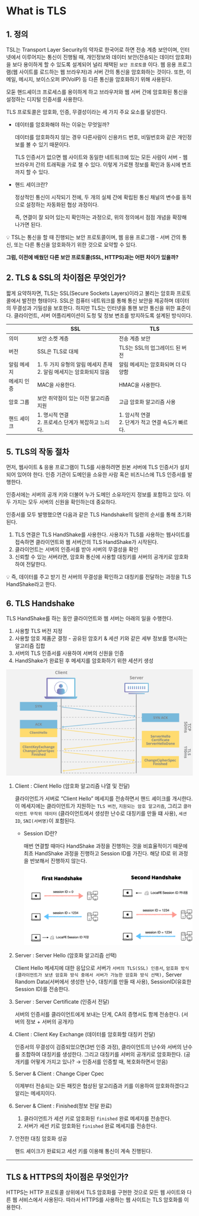 # What is TLS

## 1. 정의

TSL는 Transport Layer Security의 약자로 한국어로 하면 전송 계층 보안이며, 인터넷에서 이루어지는 통신이 진행될 때, 개인정보와 데이터 보안(전송되는 데이터 암호화)을 보다 용이하게 할 수
있도록 설계되어 널리 채택된 `보안 프로토콜` 이다. 웹 응용 프로그램(웹 사이트를 로드하는 웹 브라우저)과 서버 간의 통신을 암호화하는 것이다. 또한, 이메일, 메시지, 보이스오퍼 IP(VoIP) 등 다른 통신을
암호화하기 위해 사용된다.

모둗 핸드셰이크 프로세스를 용이하게 하고 브라우저와 웹 서버 간에 암호화된 통신을 설정하는 디지털 인증서를 사용한다.

TLS 프로토콜은 암호화, 인증, 무결성이라는 세 가지 주요 요소를 달성한다.

- 데이터를 암호화해야 하는 이유는 무엇일까?

  데이터를 암호화하지 않는 경우 다른사람이 신용카드 번호, 비밀번호와 같은 개인정보를 볼 수 있기 때문이다.

  TLS 인증서가 없으면 웹 사이트와 동일한 네트워크에 있는 모든 사람이 서버 - 웹 브라우저 간의 트래픽을 가로 챌 수 있다. 이렇게 가로챈 정보를 확인과 동시에 변조까지 할 수 있다.

- 핸드 세이크란?

  정상적인 통신이 시작되기 전에, 두 개의 실체 간에 확립된 통신 채널의 변수를 동적으로 설정하는 자동화된 협상 과정이다.

  즉, 연결이 잘 되어 있는지 확인하는 과정으로, 위의 정의에서 점점 개념을 확장해 나가면 된다.

<aside>
💡 TSL는 통신을 할 때 진행되는 보안 프로토콜이며, 웹 응용 프로그램 - 서버 간의 통신, 또는 다른 통신을 암호화하기 위한 것으로 요약할 수 있다.

**그럼, 이전에 배웠던 다른 보안 프로토콜(SSL, HTTPS)과는 어떤 차이가 있을까?**

</aside>

## 2. TLS & SSL의 차이점은 무엇인가?

짧게 요약하자면, TLS는 SSL(Secure Sockets Layers)이라고 불리는 암호화 프로토콜에서 발전한 형태이다. SSL은 컴퓨터 네트워크를 통해 통신 보안을 제공하며 데이터의 무결성과 기밀성을 보호한다.
하지만 TLS는 인터넷을 통핸 보안 통신을 위한 표준이다. 클라이언트, 서버 어플리케이션이 도청 및 정보 변조를 방지하도록 설계된 방식이다.

|        | SSL                                            | TLS                                        |
|--------|------------------------------------------------|--------------------------------------------|
| 의미     | 보안 소켓 계층                                       | 전송 계층 보안                                   |
| 버전     | SSL은 TLS로 대체                                   | TLS는 SSL의 업그레이드 된 버전                       |
| 알림 메세지 | 1. 두 가지 유형의 알림 메세지 존재 <br> 2. 알림 메세지는 암호화되지 않음 | 알림 메세지는 암호화되며 더 다양함                        |
| 메세지 인증 | MAC을 사용한다.                                     | HMAC을 사용한다.                                |
| 암호 그룹  | 보안 취약점이 있는 이전 알고리즘 지원                          | 고급 암호화 알고리즘 사용                             |
| 핸드 셰이크 | 1. 명시적 연결   <br> 2. 프로세스 단계가 복잡하고 느리다.         | 1. 암시적 연결      <br>  2. 단계가 적고 연결 속도가 빠르다. |

## 5. TLS의 작동 절차

먼저, 웹사이트 & 응용 프로그램이 TLS를 사용하려면 원본 서버에 TLS 인증서가 설치되어 있어야 한다. 인증 기관이 도메인을 소유한 사람 혹은 비즈니스에 TLS 인증서를 발행한다.

인증서에는 서버의 공개 키와 더불어 누가 도메인 소유자인지 정보를 포함하고 있다. 이 두 가지는 모두 서버의 신원을 확인하는데 중요하다.

인증서를 모두 발행했으면 다음과 같은 TLS Handshake의 일련의 순서를 통해 초기화된다.

1. TLS 연결은 TLS HandShake를 사용한다. 사용자가 TLS를 사용하는 웹사이트를 접속하면 클라이언트와 웹 서버간의 TLS HandShake가 시작된다.
2. 클라이언트는 서버의 인증서를 받아 서버의 무결성을 확인
3. 신뢰할 수 있는 서버라면, 암호화 통신에 사용할 대칭키를 서버의 공개키로 암호화하여 전달한다.

<aside>
💡 즉, 데이터를 주고 받기 전 서버의 무결성을 확인하고 대칭키를 전달하는 과정을 TLS HandShake라고 한다.

</aside>

## 6. TLS Handshake

TLS HandShake를 하는 동안 클라이언트와 웹 서버는 아래의 일을 수행한다.

1. 사용할 TLS 버전 지정
2. 사용할 암호 제품군 결정 - 공유된 암호키 & 세션 키와 같은 세부 정보를 명시하는 알고리즘 집합
3. 서버의 TLS 인증서를 사용하여 서버의 신원을 인증
4. HandShake가 완료된 후 메세지를 암호화하기 위한 세션키 생성

![TLS](Image/TLS1.png)

1. Client : Client Hello (암호화 알고리즘 나열 및 전달)

   클라이언트가 서버로 “Client Hello” 메세지를 전송하면서 핸드 셰이크를 개시한다. 이 메세지에는 클라이언트가 지원하는 `TLS 버전`, `지원되는 암호 알고리즘`,
   그리고 `클라이언트 무작위 데이터` (클라이언트에서 생성한 난수로 대칭키를 만들 떄 사용), `세션 ID`, `SNI(서버명)`이 포함된다.

    - Session ID란?

      매번 연결할 때마다 HandShake 과정을 진행하는 것을 비효율적이기 때문에 최초 HandShake 과정을 진행하고 Session ID를 가진다. 해당 ID로 위 과정을 반보해서 진행하지 않는다.

      ![SessionId](Image/TLS_sessionId.png)

2. Server : Server Hello (암호화 알고리즘 선택)

   Client Hello 메세지에 대한 응답으로 서버가 `서버의 TLS(SSL) 인증서`, `암호화 방식(클라이언트가 보낸 암호화 방식 중에서 서버가 가능한 암호화 방식 선택),` Server Random
   Data(서버에서 생성한 난수, 대칭키를 만들 때 사용), SessionID(유효한 Session ID)를 전송한다.

3. Server : Server Certificate (인증서 전달)

   서버의 인증서를 클라이언트에게 보내는 단계, CA의 증명서도 함께 전송한다. (서버의 정보 + 서버의 공개키)

4. Client : Client Key Exchange (데이터를 암호화할 대칭키 전달)

   인증서의 무결성이 검증되었으면(3번 인증 과정), 클라이언트의 난수와 서버의 난수를 조합하여 대칭키를 생성한다. 그리고 대칭키를 서버의 공개키로 암호화한다. (공개키를 어떻게 가지고 있나? → 인증서를 인증할
   때, 복호화하면서 얻음)

5. Server & Client : Change Ciper Cpec

   이제부터 전송되는 모든 패킷은 협상된 알고리즘과 키를 이용하여 암호화하겠다고 알리는 메세지이다.

6. Server & Client : Finished(정보 전달 완료)
    1. 클라이언트가 세션 키로 암호화된 `finished` 완료 메세지를 전송한다.
    2. 서버가 세션 키로 암호화된 `finished` 완료 메세지를 전송한다.
7. 안전한 대칭 암호화 성공

   핸드 셰이크가 완료되고 세션 키를 이용해 통신이 계속 진행된다.

---

## TLS & HTTPS의 차이점은 무엇인가?

HTTPS는 HTTP 프로토콜 상위에서 TLS 암호화를 구현한 것으로 모든 웹 사이트와 다른 웹 서비스에서 사용된다. 따라서 HTTPS를 사용하는 웹 사이트는 TLS 암호화를 이용한다.